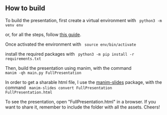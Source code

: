 ## How to build

To build the presentation, first create a virtual environment with 
<code>
python3 -m venv env
</code> 

or, for all the steps, follow [this guide](https://packaging.python.org/en/latest/guides/installing-using-pip-and-virtual-environments/).

Once activated the environment with 
<code>
source env/bin/activate
</code>

install the required packages with
<code>
python3 -m pip install -r requirements.txt
</code>

Then, build the presentation using manim, with the command
<code>
manim -qh main.py FullPresentation
</code>

In order to get a sharable html file, I use the [manim-slides](https://github.com/jeertmans/manim-slides) package, with the command
<code>
manim-slides convert FullPresentation FullPresentation.html
</code>

To see the presentation, open "FullPresentation.html" in a browser. If you want to share it, remember to include the folder with all the assets. Cheers!
